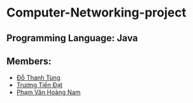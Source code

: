 # Computer-Networking-project
## Programming Language: Java
## Members:
- [Đỗ Thanh Tùng](https://github.com/Neil-275)
- [Trương Tiến Đạt](https://github.com/tiendat25052004)
- [Phạm Văn Hoàng Nam](https://github.com/Viperoxz)
